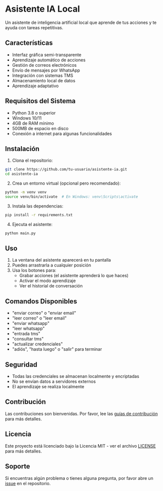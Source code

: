 # Asistente IA Local

Un asistente de inteligencia artificial local que aprende de tus acciones y te ayuda con tareas repetitivas.

## Características

- Interfaz gráfica semi-transparente
- Aprendizaje automático de acciones
- Gestión de correos electrónicos
- Envío de mensajes por WhatsApp
- Integración con sistemas TMS
- Almacenamiento local de datos
- Aprendizaje adaptativo

## Requisitos del Sistema

- Python 3.8 o superior
- Windows 10/11
- 4GB de RAM mínimo
- 500MB de espacio en disco
- Conexión a internet para algunas funcionalidades

## Instalación

1. Clona el repositorio:

```bash
git clone https://github.com/tu-usuario/asistente-ia.git
cd asistente-ia
```

2. Crea un entorno virtual (opcional pero recomendado):

```bash
python -m venv venv
source venv/bin/activate  # En Windows: venv\Scripts\activate
```

3. Instala las dependencias:

```bash
pip install -r requirements.txt
```

4. Ejecuta el asistente:

```bash
python main.py
```

## Uso

1. La ventana del asistente aparecerá en tu pantalla
2. Puedes arrastrarla a cualquier posición
3. Usa los botones para:
   - Grabar acciones (el asistente aprenderá lo que haces)
   - Activar el modo aprendizaje
   - Ver el historial de conversación

## Comandos Disponibles

- "enviar correo" o "enviar email"
- "leer correo" o "leer email"
- "enviar whatsapp"
- "leer whatsapp"
- "entrada tms"
- "consultar tms"
- "actualizar credenciales"
- "adiós", "hasta luego" o "salir" para terminar

## Seguridad

- Todas las credenciales se almacenan localmente y encriptadas
- No se envían datos a servidores externos
- El aprendizaje se realiza localmente

## Contribución

Las contribuciones son bienvenidas. Por favor, lee las [guías de contribución](CONTRIBUTING.md) para más detalles.

## Licencia

Este proyecto está licenciado bajo la Licencia MIT - ver el archivo [LICENSE](LICENSE) para más detalles.

## Soporte

Si encuentras algún problema o tienes alguna pregunta, por favor abre un [issue](https://github.com/tu-usuario/asistente-ia/issues) en el repositorio.
